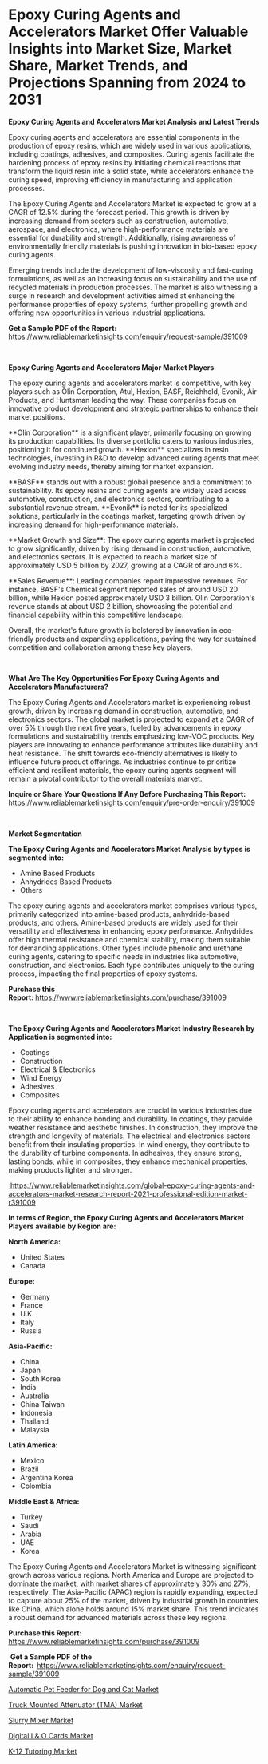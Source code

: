 <p><h1>Epoxy Curing Agents and Accelerators Market Offer Valuable Insights into Market Size, Market Share, Market Trends, and Projections Spanning from 2024 to 2031</h1></p><p><strong>Epoxy Curing Agents and Accelerators Market Analysis and Latest Trends</strong></p>
<p><p>Epoxy curing agents and accelerators are essential components in the production of epoxy resins, which are widely used in various applications, including coatings, adhesives, and composites. Curing agents facilitate the hardening process of epoxy resins by initiating chemical reactions that transform the liquid resin into a solid state, while accelerators enhance the curing speed, improving efficiency in manufacturing and application processes.</p><p>The Epoxy Curing Agents and Accelerators Market is expected to grow at a CAGR of 12.5% during the forecast period. This growth is driven by increasing demand from sectors such as construction, automotive, aerospace, and electronics, where high-performance materials are essential for durability and strength. Additionally, rising awareness of environmentally friendly materials is pushing innovation in bio-based epoxy curing agents.</p><p>Emerging trends include the development of low-viscosity and fast-curing formulations, as well as an increasing focus on sustainability and the use of recycled materials in production processes. The market is also witnessing a surge in research and development activities aimed at enhancing the performance properties of epoxy systems, further propelling growth and offering new opportunities in various industrial applications.</p></p>
<p><strong>Get a Sample PDF of the Report:&nbsp;</strong> <a href="https://www.reliablemarketinsights.com/enquiry/request-sample/391009?utm_campaign=1589&utm_medium=2&utm_source=Github&utm_content=ia&utm_term=26102024&utm_id=epoxy-curing-agents-and-accelerators">https://www.reliablemarketinsights.com/enquiry/request-sample/391009</a></p>
<p>&nbsp;</p>
<p><strong>Epoxy Curing Agents and Accelerators Major Market Players</strong></p>
<p><p>The epoxy curing agents and accelerators market is competitive, with key players such as Olin Corporation, Atul, Hexion, BASF, Reichhold, Evonik, Air Products, and Huntsman leading the way. These companies focus on innovative product development and strategic partnerships to enhance their market positions.</p><p>**Olin Corporation** is a significant player, primarily focusing on growing its production capabilities. Its diverse portfolio caters to various industries, positioning it for continued growth. **Hexion** specializes in resin technologies, investing in R&D to develop advanced curing agents that meet evolving industry needs, thereby aiming for market expansion.</p><p>**BASF** stands out with a robust global presence and a commitment to sustainability. Its epoxy resins and curing agents are widely used across automotive, construction, and electronics sectors, contributing to a substantial revenue stream. **Evonik** is noted for its specialized solutions, particularly in the coatings market, targeting growth driven by increasing demand for high-performance materials.</p><p>**Market Growth and Size**: The epoxy curing agents market is projected to grow significantly, driven by rising demand in construction, automotive, and electronics sectors. It is expected to reach a market size of approximately USD 5 billion by 2027, growing at a CAGR of around 6%.</p><p>**Sales Revenue**: Leading companies report impressive revenues. For instance, BASF's Chemical segment reported sales of around USD 20 billion, while Hexion posted approximately USD 3 billion. Olin Corporation's revenue stands at about USD 2 billion, showcasing the potential and financial capability within this competitive landscape.</p><p>Overall, the market's future growth is bolstered by innovation in eco-friendly products and expanding applications, paving the way for sustained competition and collaboration among these key players.</p></p>
<p>&nbsp;</p>
<p><strong>What Are The Key Opportunities For Epoxy Curing Agents and Accelerators Manufacturers?</strong></p>
<p><p>The Epoxy Curing Agents and Accelerators market is experiencing robust growth, driven by increasing demand in construction, automotive, and electronics sectors. The global market is projected to expand at a CAGR of over 5% through the next five years, fueled by advancements in epoxy formulations and sustainability trends emphasizing low-VOC products. Key players are innovating to enhance performance attributes like durability and heat resistance. The shift towards eco-friendly alternatives is likely to influence future product offerings. As industries continue to prioritize efficient and resilient materials, the epoxy curing agents segment will remain a pivotal contributor to the overall materials market.</p></p>
<p><strong>Inquire or Share Your Questions If Any Before Purchasing This Report:</strong> <a href="https://www.reliablemarketinsights.com/enquiry/pre-order-enquiry/391009?utm_campaign=1589&utm_medium=2&utm_source=Github&utm_content=ia&utm_term=26102024&utm_id=epoxy-curing-agents-and-accelerators">https://www.reliablemarketinsights.com/enquiry/pre-order-enquiry/391009</a></p>
<p>&nbsp;</p>
<p><strong>Market Segmentation</strong></p>
<p><strong>The Epoxy Curing Agents and Accelerators Market Analysis by types is segmented into:</strong></p>
<p><ul><li>Amine Based Products</li><li>Anhydrides Based Products</li><li>Others</li></ul></p>
<p><p>The epoxy curing agents and accelerators market comprises various types, primarily categorized into amine-based products, anhydride-based products, and others. Amine-based products are widely used for their versatility and effectiveness in enhancing epoxy performance. Anhydrides offer high thermal resistance and chemical stability, making them suitable for demanding applications. Other types include phenolic and urethane curing agents, catering to specific needs in industries like automotive, construction, and electronics. Each type contributes uniquely to the curing process, impacting the final properties of epoxy systems.</p></p>
<p><strong>Purchase this Report:&nbsp;</strong><a href="https://www.reliablemarketinsights.com/purchase/391009?utm_campaign=1589&utm_medium=2&utm_source=Github&utm_content=ia&utm_term=26102024&utm_id=epoxy-curing-agents-and-accelerators">https://www.reliablemarketinsights.com/purchase/391009</a></p>
<p>&nbsp;</p>
<p><strong>The Epoxy Curing Agents and Accelerators Market Industry Research by Application is segmented into:</strong></p>
<p><ul><li>Coatings</li><li>Construction</li><li>Electrical & Electronics</li><li>Wind Energy</li><li>Adhesives</li><li>Composites</li></ul></p>
<p><p>Epoxy curing agents and accelerators are crucial in various industries due to their ability to enhance bonding and durability. In coatings, they provide weather resistance and aesthetic finishes. In construction, they improve the strength and longevity of materials. The electrical and electronics sectors benefit from their insulating properties. In wind energy, they contribute to the durability of turbine components. In adhesives, they ensure strong, lasting bonds, while in composites, they enhance mechanical properties, making products lighter and stronger.</p></p>
<p><a href="https://www.reliablemarketinsights.com/global-epoxy-curing-agents-and-accelerators-market-research-report-2021-professional-edition-market-r391009?utm_campaign=1589&utm_medium=2&utm_source=Github&utm_content=ia&utm_term=26102024&utm_id=epoxy-curing-agents-and-accelerators">&nbsp;https://www.reliablemarketinsights.com/global-epoxy-curing-agents-and-accelerators-market-research-report-2021-professional-edition-market-r391009</a></p>
<p><strong>In terms of Region, the Epoxy Curing Agents and Accelerators Market Players available by Region are:</strong></p>
<p>
    <p> <strong> North America: </strong>
        <ul>
            <li>United States</li>
            <li>Canada</li>
        </ul>
        </p> 
    <p> <strong> Europe: </strong>
        <ul>
            <li>Germany</li>
            <li>France</li>
            <li>U.K.</li>
            <li>Italy</li>
            <li>Russia</li>
        </ul>
        </p> 
    <p> <strong> Asia-Pacific: </strong>
        <ul>
            <li>China</li>
            <li>Japan</li>
            <li>South Korea</li>
            <li>India</li>
            <li>Australia</li>
            <li>China Taiwan</li>
            <li>Indonesia</li>
            <li>Thailand</li>
            <li>Malaysia</li>
        </ul>
        </p> 
    <p> <strong> Latin America: </strong>
        <ul>
            <li>Mexico</li>
            <li>Brazil</li>
            <li>Argentina Korea</li>
            <li>Colombia</li>
        </ul>
        </p> 
    <p> <strong> Middle East & Africa: </strong>
        <ul>
            <li>Turkey</li>
            <li>Saudi</li>
            <li>Arabia</li>
            <li>UAE</li>
            <li>Korea</li>
        </ul>
    </p>
    </p>
<p><p>The Epoxy Curing Agents and Accelerators Market is witnessing significant growth across various regions. North America and Europe are projected to dominate the market, with market shares of approximately 30% and 27%, respectively. The Asia-Pacific (APAC) region is rapidly expanding, expected to capture about 25% of the market, driven by industrial growth in countries like China, which alone holds around 15% market share. This trend indicates a robust demand for advanced materials across these key regions.</p></p>
<p><strong>Purchase this Report: </strong><a href="https://www.reliablemarketinsights.com/purchase/391009?utm_campaign=1589&utm_medium=2&utm_source=Github&utm_content=ia&utm_term=26102024&utm_id=epoxy-curing-agents-and-accelerators">https://www.reliablemarketinsights.com/purchase/391009</a></p>
<p>&nbsp;<strong>Get a Sample PDF of the Report:&nbsp;&nbsp;</strong><a href="https://www.reliablemarketinsights.com/enquiry/request-sample/391009?utm_campaign=1589&utm_medium=2&utm_source=Github&utm_content=ia&utm_term=26102024&utm_id=epoxy-curing-agents-and-accelerators">https://www.reliablemarketinsights.com/enquiry/request-sample/391009</a></p>
<p><strong></strong></p>
<p><p><a href="https://www.linkedin.com/pulse/automatic-pet-feeder-dog-cat-market-forecasts-trends-impact-9cmsf?utm_campaign=1589&utm_medium=2&utm_source=Github&utm_content=ia&utm_term=26102024&utm_id=epoxy-curing-agents-and-accelerators">Automatic Pet Feeder for Dog and Cat Market</a></p><p><a href="https://www.linkedin.com/pulse/truck-mounted-attenuator-tma-industry-forecast-market-shifts-79yqf?utm_campaign=1589&utm_medium=2&utm_source=Github&utm_content=ia&utm_term=26102024&utm_id=epoxy-curing-agents-and-accelerators">Truck Mounted Attenuator (TMA) Market</a></p><p><a href="https://issuu.com/reportprime-2/docs/slurry-mixer-market-size-2030.pptx_c1febc5574f05a?utm_campaign=1589&utm_medium=2&utm_source=Github&utm_content=ia&utm_term=26102024&utm_id=epoxy-curing-agents-and-accelerators">Slurry Mixer Market</a></p><p><a href="https://www.linkedin.com/pulse/digital-i-o-cards-market-global-trends-forecast-2024-gxfze?utm_campaign=1589&utm_medium=2&utm_source=Github&utm_content=ia&utm_term=26102024&utm_id=epoxy-curing-agents-and-accelerators">Digital I & O Cards Market</a></p><p><a href="https://www.linkedin.com/pulse/k-12-tutoring-market-revolution-size-share-emerging-pj3xf?utm_campaign=1589&utm_medium=2&utm_source=Github&utm_content=ia&utm_term=26102024&utm_id=epoxy-curing-agents-and-accelerators">K-12 Tutoring Market</a></p></p>